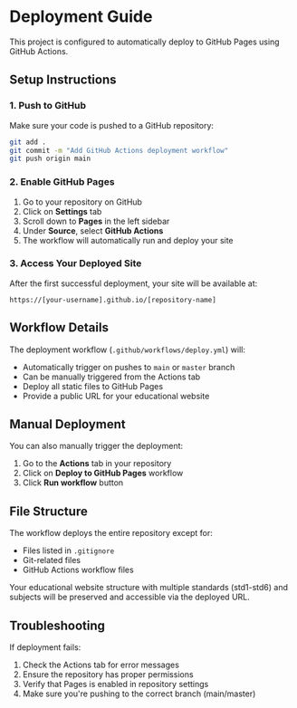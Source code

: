# Deployment Guide

This project is configured to automatically deploy to GitHub Pages using GitHub Actions.

## Setup Instructions

### 1. Push to GitHub
Make sure your code is pushed to a GitHub repository:
```bash
git add .
git commit -m "Add GitHub Actions deployment workflow"
git push origin main
```

### 2. Enable GitHub Pages
1. Go to your repository on GitHub
2. Click on **Settings** tab
3. Scroll down to **Pages** in the left sidebar
4. Under **Source**, select **GitHub Actions**
5. The workflow will automatically run and deploy your site

### 3. Access Your Deployed Site
After the first successful deployment, your site will be available at:
```
https://[your-username].github.io/[repository-name]
```

## Workflow Details

The deployment workflow (`.github/workflows/deploy.yml`) will:
- Automatically trigger on pushes to `main` or `master` branch
- Can be manually triggered from the Actions tab
- Deploy all static files to GitHub Pages
- Provide a public URL for your educational website

## Manual Deployment
You can also manually trigger the deployment:
1. Go to the **Actions** tab in your repository
2. Click on **Deploy to GitHub Pages** workflow
3. Click **Run workflow** button

## File Structure
The workflow deploys the entire repository except for:
- Files listed in `.gitignore`
- Git-related files
- GitHub Actions workflow files

Your educational website structure with multiple standards (std1-std6) and subjects will be preserved and accessible via the deployed URL.

## Troubleshooting
If deployment fails:
1. Check the Actions tab for error messages
2. Ensure the repository has proper permissions
3. Verify that Pages is enabled in repository settings
4. Make sure you're pushing to the correct branch (main/master) 